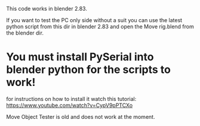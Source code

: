 This code works in blender 2.83.

If you want to test the PC only side without a suit you can use the latest python script from this dir in blender 2.83 and open the Move rig.blend from the blender dir.

# You must install PySerial into blender python for the scripts to work!
for instructions on how to install it watch this tutorial:
https://www.youtube.com/watch?v=CypV9pPTCXo


Move Object Tester is old and does not work at the moment.
